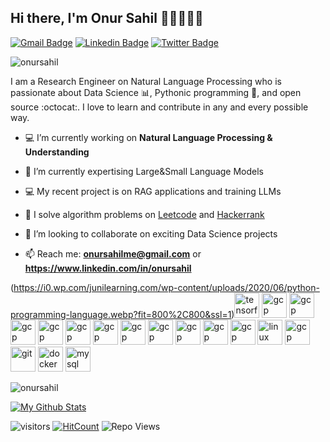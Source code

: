 ## Hi there, I'm Onur Sahil 👋🏼👨🏻‍💻

[![Gmail Badge](https://img.shields.io/badge/-onursahilme@gmail.com-c14438?style=flat&logo=Gmail&logoColor=white)](mailto:onursahilme@gmail.com "Connect via Email")
[![Linkedin Badge](https://img.shields.io/badge/-Onur%20Sahil-0072b1?style=flat&logo=Linkedin&logoColor=white)](https://www.linkedin.com/in/onur-sahil-cerit "Connect on LinkedIn")
[![Twitter Badge](https://img.shields.io/badge/-@onursahill-00acee?style=flat&logo=Twitter&logoColor=white)](https://twitter.com/onursahill "Follow on Twitter")

<p align="left"> <img src="https://komarev.com/ghpvc/?username=onursahil" alt="onursahil" /> </p>

I am a Research Engineer on Natural Language Processing who is passionate about Data Science :bar_chart:, Pythonic programming :snake:, and open source :octocat:. I love to learn and contribute in any and every possible way.


- :computer: I’m currently working on **Natural Language Processing & Understanding**

- 🌱 I’m currently expertising Large&Small Language Models

- 💻 My recent project is on RAG applications and training LLMs

- :key: I solve algorithm problems on [Leetcode](https://leetcode.com/onursahil/) and [Hackerrank](https://www.hackerrank.com/onursahil)

- 👯 I’m looking to collaborate on exciting Data Science projects

- 📫 Reach me: **onursahilme@gmail.com** or **https://www.linkedin.com/in/onursahil**


(https://i0.wp.com/junilearning.com/wp-content/uploads/2020/06/python-programming-language.webp?fit=800%2C800&ssl=1)<img src="https://www.vectorlogo.zone/logos/tensorflow/tensorflow-icon.svg" alt="tensorflow" width="40" height="40"/> <img src="https://www.vectorlogo.zone/logos/javascript/javascript-icon.svg" alt="gcp" width="40" height="40"/> <img src="https://www.vectorlogo.zone/logos/nodejs/nodejs-horizontal.svg" alt="gcp" width="40" height="40"/> <img src="https://www.vectorlogo.zone/logos/angular/angular-icon.svg" alt="gcp" width="40" height="40"/> <img src="https://www.vectorlogo.zone/logos/expressjs/expressjs-icon.svg" alt="gcp" width="40" height="40"/> <img src="https://www.vectorlogo.zone/logos/djangoproject/djangoproject-icon.svg" alt="gcp" width="40" height="40"/> <img src="https://www.vectorlogo.zone/logos/mongodb/mongodb-icon.svg" alt="gcp" width="40" height="40"/> <img src="https://www.vectorlogo.zone/logos/ansible/ansible-icon.svg" alt="gcp" width="40" height="40"/> <img src="https://www.vectorlogo.zone/logos/elastic/elastic-icon.svg" alt="gcp" width="40" height="40"/> <img src="https://www.vectorlogo.zone/logos/fluentd/fluentd-icon.svg" alt="gcp" width="40" height="40"/> <img src="https://www.vectorlogo.zone/logos/elasticco_logstash/elasticco_logstash-icon.svg" alt="gcp" width="40" height="40"/> <img src="https://www.vectorlogo.zone/logos/elasticco_kibana/elasticco_kibana-icon.svg" alt="gcp" width="40" height="40"/> <img src="https://devicons.github.io/devicon/devicon.git/icons/linux/linux-original.svg" alt="linux" width="40" height="40"/> <img src="https://www.vectorlogo.zone/logos/google_cloud/google_cloud-icon.svg" alt="gcp" width="40" height="40"/> <img src="https://www.vectorlogo.zone/logos/git-scm/git-scm-icon.svg" alt="git" width="40" height="40"/> <img src="https://devicons.github.io/devicon/devicon.git/icons/docker/docker-original-wordmark.svg" alt="docker" width="40" height="40"/> <img src="https://devicons.github.io/devicon/devicon.git/icons/mysql/mysql-original-wordmark.svg" alt="mysql" width="40" height="40"/></p>

<p><img align="center" src="https://github-readme-stats.vercel.app/api/top-langs/?username=onursahil&layout=compact&hide=html" alt="onursahil" /></p>

[![My Github Stats](https://github-readme-stats.vercel.app/api?username=onursahil&show_icons=true&title_color=fff&icon_color=79ff97&text_color=9f9f9f&bg_color=151515)](https://github.com/onursahil)

![visitors](https://visitor-badge.glitch.me/badge?page_id=onursahil.onursahil)
[![HitCount](http://hits.dwyl.com/samujjwaal/samujjwaal.svg)](http://hits.dwyl.com/onursahil/onursahil)
![Repo Views](https://views.whatilearened.today/views/github/onursahil/onursahil.svg?cache=remove)

<!--For future reference 
<a href="https://piraces.dev/"><img alt="Robot logo" src="https://github.com/piraces/piraces/raw/master/robot_dark.png" align="right" height="150" /></a>

- 🔭 I’m currently working on ...
- 🌱 I’m currently learning ...
- 👯 I’m looking to collaborate on ...
- 🤔 I’m looking for help with ...
- 💬 Ask me about ...
- 📫 How to reach me: ...
- 😄 Pronouns: ...
- ⚡ Fun fact: ...

[![Whatsapp Badge](https://img.shields.io/badge/-Whatsapp-4AC959?style=flat&logo=whatsapp&logoColor=white)](https://wa.me/13129754411?text=Hi!)

![visitors](https://visitor-badge.glitch.me/badge?page_id=samujjwaal.samujjwaal)
[![HitCount](http://hits.dwyl.com/samujjwaal/samujjwaal.svg)](http://hits.dwyl.com/samujjwaal/samujjwaal)
![Repo Views](https://views.whatilearened.today/views/github/samujjwaal/samujjwaal.svg?cache=remove)
<img height="20" src="https://raw.githubusercontent.com/github/explore/80688e429a7d4ef2fca1e82350fe8e3517d3494d/topics/python/python.png">
<img height="20" src="https://raw.githubusercontent.com/github/explore/80688e429a7d4ef2fca1e82350fe8e3517d3494d/topics/scala/scala.png">

![Customized Card](https://github-readme-stats.vercel.app/api/pin?username=samujjwaal&repo=UIC-search-engine&title_color=fff&icon_color=f9f9f9&text_color=9f9f9f&bg_color=151515)

<a href="https://github.com/anuraghazra/github-readme-stats">
  <img align="left" src="https://github-readme-stats.vercel.app/api?username=samujjwaal&hide=stars,commits,prs,issues,contribs&show_icons=true&title_color=fff&icon_color=79ff97&text_color=9f9f9f&bg_color=151515" />
</a>
<a href="https://github.com/anuraghazra/convoychat">
  <img align="right" src="https://github-readme-stats.vercel.app/api/top-langs/?username=samujjwaal" width="350"/>
</a>

![Top Languages](https://github-readme-stats.vercel.app/api/top-langs/?username=samujjwaal)
-->

